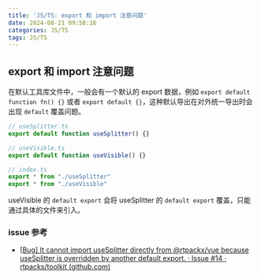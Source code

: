 ```yaml
---
title: 'JS/TS: export 和 import 注意问题'
date: 2024-08-21 09:58:16
categories: JS/TS
tags: JS/TS
---
```


## export 和 import 注意问题

在默认工具库文件中，一般会有一个默认的 export 数据，例如 `export default function fn() {}` 或者 `export default {}`，这种默认导出在对外统一导出时会出现 `default` 覆盖问题。

```typescript
// useSplitter.ts
export default function useSplitter() {}

// useVisible.ts
export default function useVisible() {}

// index.ts
export * from "./useSplitter"
export * from "./useVisible"
```

useVisible 的 `default export` 会将 useSplitter 的 `default export` 覆盖，只能通过具体的文件来引入。



### issue 参考

- [[Bug\] It cannot import useSplitter directly from @rtpackx/vue because useSplitter is overridden by another default export. · Issue #14 · rtpacks/toolkit (github.com)](https://github.com/rtpacks/toolkit/issues/14)
